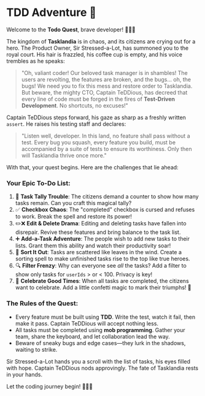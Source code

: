 # TDD Adventure 🚀

Welcome to the **Todo Quest**, brave developer! 🧙‍♂️✨

The kingdom of **Tasklandia** is in chaos, and its citizens are crying out for a hero. The Product Owner, Sir Stressed-a-Lot, has summoned you to the royal court. His hair is frazzled, his coffee cup is empty, and his voice trembles as he speaks:

> "Oh, valiant coder! Our beloved task manager is in shambles! The users are revolting, the features are broken, and the bugs... oh, the bugs! We need you to fix this mess and restore order to Tasklandia. But beware, the mighty CTO, Captain TeDDious, has decreed that every line of code must be forged in the fires of **Test-Driven Development**. No shortcuts, no excuses!"

Captain TeDDious steps forward, his gaze as sharp as a freshly written `assert`. He raises his testing staff and declares:

> "Listen well, developer. In this land, no feature shall pass without a test. Every bug you squash, every feature you build, must be accompanied by a suite of tests to ensure its worthiness. Only then will Tasklandia thrive once more."

With that, your quest begins. Here are the challenges that lie ahead:

### Your Epic To-Do List:
1. 🧮 **Task Tally Trouble**: The citizens demand a counter to show how many tasks remain. Can you craft this magical tally?
2. ✅ **Checkbox Chaos**: The "completed" checkbox is cursed and refuses to work. Break the spell and restore its power!
3. ✏️❌ **Edit & Delete Drama**: Editing and deleting tasks have fallen into disrepair. Revive these features and bring balance to the task list.
4. ➕ **Add-a-Task Adventure**: The people wish to add new tasks to their lists. Grant them this ability and watch their productivity soar!
5. 🔀 **Sort It Out**: Tasks are scattered like leaves in the wind. Create a sorting spell to make unfinished tasks rise to the top like true heroes.
6. 🔍 **Filter Frenzy**: Why can everyone see *all* the tasks? Add a filter to show only tasks for `userIds` > or < 100. Privacy is key!
7. 🎉 **Celebrate Good Times**: When all tasks are completed, the citizens want to celebrate. Add a little confetti magic to mark their triumphs! 🎊

### The Rules of the Quest:
- Every feature must be built using **TDD**. Write the test, watch it fail, then make it pass. Captain TeDDious will accept nothing less.
- All tasks must be completed using **mob programming**. Gather your team, share the keyboard, and let collaboration lead the way.
- Beware of sneaky bugs and edge cases—they lurk in the shadows, waiting to strike.

Sir Stressed-a-Lot hands you a scroll with the list of tasks, his eyes filled with hope. Captain TeDDious nods approvingly. The fate of Tasklandia rests in your hands.

Let the coding journey begin! 🧙‍♂️✨